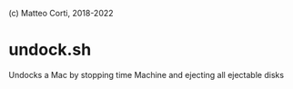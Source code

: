 
 (c) Matteo Corti, 2018-2022

# undock.sh

Undocks a Mac by stopping time Machine and ejecting all ejectable disks
